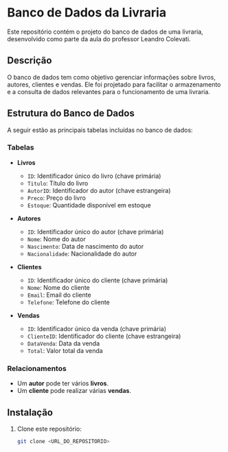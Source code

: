 # Banco de Dados da Livraria

Este repositório contém o projeto do banco de dados de uma livraria, desenvolvido como parte da aula do professor Leandro Colevati.

## Descrição

O banco de dados tem como objetivo gerenciar informações sobre livros, autores, clientes e vendas. Ele foi projetado para facilitar o armazenamento e a consulta de dados relevantes para o funcionamento de uma livraria.

## Estrutura do Banco de Dados

A seguir estão as principais tabelas incluídas no banco de dados:

### Tabelas

- **Livros**
  - `ID`: Identificador único do livro (chave primária)
  - `Titulo`: Título do livro
  - `AutorID`: Identificador do autor (chave estrangeira)
  - `Preco`: Preço do livro
  - `Estoque`: Quantidade disponível em estoque

- **Autores**
  - `ID`: Identificador único do autor (chave primária)
  - `Nome`: Nome do autor
  - `Nascimento`: Data de nascimento do autor
  - `Nacionalidade`: Nacionalidade do autor

- **Clientes**
  - `ID`: Identificador único do cliente (chave primária)
  - `Nome`: Nome do cliente
  - `Email`: Email do cliente
  - `Telefone`: Telefone do cliente

- **Vendas**
  - `ID`: Identificador único da venda (chave primária)
  - `ClienteID`: Identificador do cliente (chave estrangeira)
  - `DataVenda`: Data da venda
  - `Total`: Valor total da venda

### Relacionamentos

- Um **autor** pode ter vários **livros**.
- Um **cliente** pode realizar várias **vendas**.

## Instalação

1. Clone este repositório:
   ```bash
   git clone <URL_DO_REPOSITORIO>
